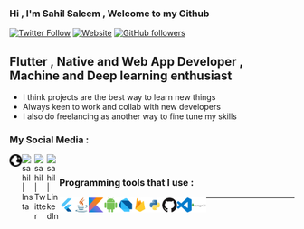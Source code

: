 ### Hi , I'm Sahil Saleem , Welcome to my Github
[![Twitter Follow](https://img.shields.io/twitter/follow/sahilsaleeeem?color=1DA1F2&logo=twitter&style=for-the-badge)](https://twitter.com/sahilsaleeeem?s=03)
[![Website](https://img.shields.io/website?color=FF7139&logo=Firefox%20Browser&style=for-the-badge&up_message=online&url=https%3A%2F%2Fsahilsaleemwebsite.web.app%2F%23%2F)](https://sahilsaleemwebsite.web.app/#/)
[![GitHub followers](https://img.shields.io/github/followers/sahilsaleem2907?color=181717&logo=Github&style=for-the-badge)](https://github.com/sahilsaleem2907)



## Flutter , Native and Web App Developer , Machine and Deep learning enthusiast 

-  I think projects are the best way to learn new things
-  Always keen to work and collab with new developers 
-  I also do freelancing as another way to fine tune my skills


### My Social Media :

[<img align="left" alt="Website" width="22px" src="https://raw.githubusercontent.com/iconic/open-iconic/master/svg/globe.svg" />][website]
[<img align="left" alt="sahil | Insta" width="22px" src="https://cdn.jsdelivr.net/npm/simple-icons@v3/icons/instagram.svg" />][instagram]
[<img align="left" alt="sahil | Twitter" width="22px" src="https://cdn.jsdelivr.net/npm/simple-icons@v3/icons/twitter.svg" />][twitter]
[<img align="left" alt="sahil | LinkedIn" width="22px" src="https://cdn.jsdelivr.net/npm/simple-icons@v3/icons/linkedin.svg" />][linkedin]

<br />

### Programming tools that I use :

<img align="left" alt="Flutter" width="26px" src="https://raw.githubusercontent.com/github/explore/80688e429a7d4ef2fca1e82350fe8e3517d3494d/topics/flutter/flutter.png" />
<img align="left" alt="Java" width="26px" src="https://raw.githubusercontent.com/github/explore/80688e429a7d4ef2fca1e82350fe8e3517d3494d/topics/java/java.png" />
<img align="left" alt="Kotlin" width="26px" src="https://raw.githubusercontent.com/github/explore/80688e429a7d4ef2fca1e82350fe8e3517d3494d/topics/kotlin/kotlin.png" />
<img align="left" alt="Android" width="26px" src="https://raw.githubusercontent.com/github/explore/80688e429a7d4ef2fca1e82350fe8e3517d3494d/topics/android/android.png" />
<img align="left" alt="Dart" width="26px" src="https://raw.githubusercontent.com/github/explore/80688e429a7d4ef2fca1e82350fe8e3517d3494d/topics/dart/dart.png" />
<img align="left" alt="Firebase" width="26px" src="https://raw.githubusercontent.com/github/explore/80688e429a7d4ef2fca1e82350fe8e3517d3494d/topics/firebase/firebase.png" />
<img align="left" alt="Python" width="26px" src="https://raw.githubusercontent.com/github/explore/80688e429a7d4ef2fca1e82350fe8e3517d3494d/topics/python/python.png" />
<img align="left" alt="Github" width="26px" src="https://raw.githubusercontent.com/github/explore/78df643247d429f6cc873026c0622819ad797942/topics/github/github.png" />
<img align="left" alt="Visual Studio" width="26px" src="https://raw.githubusercontent.com/simple-icons/simple-icons/fd422e663e915ce6a91108852aafece0d967f310/icons/visualstudiocode.svg" />
<img align="left" alt="mongoDB" width="26px" src="https://raw.githubusercontent.com/github/explore/80688e429a7d4ef2fca1e82350fe8e3517d3494d/topics/mongodb/mongodb.png" />





---
[website]: https://sahilsaleemwebsite.web.app/#/
[twitter]: https://twitter.com/sahilsaleeeem?s=03
[instagram]: https://www.instagram.com/sahilsaleeeem/
[linkedin]: https://www.linkedin.com/in/sahil-saleem-338a06144/

<!--
**sahilsaleem2907/sahilsaleem2907** is a ✨ _special_ ✨ repository because its `README.md` (this file) appears on your GitHub profile.





